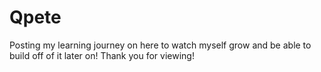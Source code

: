 # Qpete
Posting my learning journey on here to watch myself grow and be able to build off of it later on! Thank you for viewing!
